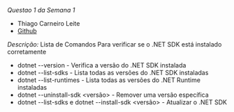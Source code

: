 *Questao 1 da Semana 1*

* Thiago Carneiro Leite
* [Github](https://github.com/Leitetc) 

*Descrição:* Lista de Comandos Para verificar se o .NET SDK está instalado corretamente

* dotnet --version - Verifica a versão do .NET SDK instalada
* dotnet --list-sdks - Lista todas as versões do .NET SDK instaladas
* dotnet --list-runtimes - Lista todas as versões do .NET Runtime instaladas
* dotnet --uninstall-sdk <versão> - Remover uma versão específica
* dotnet --list-sdks e dotnet --install-sdk <versão> - Atualizar o .NET SDK